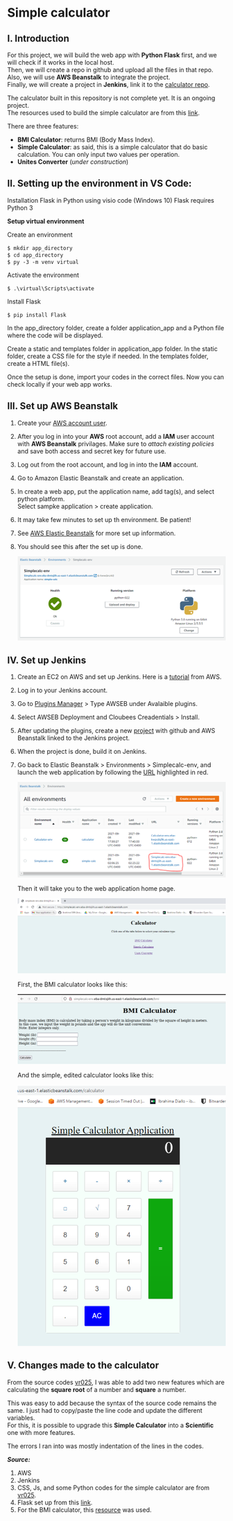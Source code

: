 # Simple calculator

## I. Introduction

For this project, we will build the web app with **Python Flask** first, and we will check if it works in the local host.<br/>
Then, we will create a repo in github and upload all the files in that repo.<br/>
Also, we will use **AWS Beanstalk** to integrate the project.<br/>
Finally, we will create a project in **Jenkins**, link it to the [calculator repo](https://github.com/ibrahima1289/calculator).

The calculator built in this repository is not complete yet. It is an ongoing project.<br/>
The resources used to build the simple calculator are from this [link](https://github.com/vr025/Calculator-Application-Using-Python-Flask).

There are three features:
* **BMI Calculator**: returns BMI (Body Mass Index).
* **Simple Calculator**: as said, this is a simple calculator that do basic calculation. You can only input two values per operation.
* **Unites Converter** (*under construction*)

## II. Setting up the environment in VS Code:

Installation Flask in Python using visio code (Windows 10)
Flask requires Python 3

**Setup virtual environment**

Create an environment
```
$ mkdir app_directory
$ cd app_directory
$ py -3 -m venv virtual
```
Activate the environment
```
$ .\virtual\Scripts\activate
```

Install Flask
```
$ pip install Flask
```

In the app_directory folder, create a folder application_app  and a Python file where the code will be displayed. 

Create a static and templates folder in application_app folder.
In the static folder, create a CSS file for the style if needed.
In the templates folder, create a HTML file(s). 

Once the setup is done, import your codes in the correct files.
Now you can check locally if your web app works.

## III. Set up AWS Beanstalk

1. Create your [AWS account user](https://docs.aws.amazon.com/rekognition/latest/dg/setting-up.html).
2. After you log in into your **AWS** root account, add a **IAM** user account with **AWS Beanstalk** privilages. Make sure to *attach existing policies* and save both access and secret key for future use. 
3. Log out from the root account, and log in into the **IAM** account.
4. Go to Amazon Elastic Beanstalk and create an application.
5. In create a web app, put the application name, add tag(s), and select python platform.</br>
   Select sampke application > create application.
6. It may take few minutes to set up th environment. Be patient!
7. See [AWS Elastic Beanstalk](https://docs.aws.amazon.com/elasticbeanstalk/latest/dg/GettingStarted.html) for more set up information.
8. You should see this after the set up is done.

   ![](/images/Deploy4-21.PNG)

## IV. Set up Jenkins

1. Create an EC2 on AWS and set up Jenkins. Here is a [tutorial](https://www.jenkins.io/doc/tutorials/tutorial-for-installing-jenkins-on-AWS/) from AWS.
2. Log in to your Jenkins account.
3. Go to [Plugins Manager](https://www.jenkins.io/doc/book/managing/plugins/) > Type AWSEB under Avalaible plugins.
4. Select AWSEB Deployment and Cloubees Creadentials > Install.
5. After updating the plugins, create a new [project](https://aws.amazon.com/blogs/devops/setting-up-a-ci-cd-pipeline-by-integrating-jenkins-with-aws-codebuild-and-aws-codedeploy/) with github and AWS Beanstalk linked to the Jenkins project.
6. When the project is done, build it on Jenkins.
7. Go back to Elastic Beanstalk > Environments > Simplecalc-env, and launch the web application by following the [URL](http://simplecalc-env.eba-dmtxjiih.us-east-1.elasticbeanstalk.com/) highlighted in red. 

   ![](/images/Deploy4-23.PNG)
   
   Then it will take you to the web application home page.
   
   ![](/images/Deploy4-22.PNG)
   
   First, the BMI calculator looks like this:
   
   ![](/images/Deploy4-24.PNG)
   
   And the simple, edited calculator looks like this:
   
   ![](/images/Deploy4-25.PNG)

## V. Changes made to the calculator

From the source codes [vr025](https://github.com/vr025/Calculator-Application-Using-Python-Flask), I was able to add two new features which are calculating the **square root** of a number and **square** a number.

This was easy to add because the syntax of the source code remains the same. I just had to copy/paste the line code and update the different variables.</br>
For this, it is possible to upgrade this **Simple Calculator** into a **Scientific** one with more features.

The errors I ran into was mostly indentation of the lines in the codes.


***Source:***
1. AWS
2. Jenkins
3. CSS, Js, and some Python codes for the simple calculator are from [vr025](https://github.com/vr025/Calculator-Application-Using-Python-Flask).
4. Flask set up from this [link](https://flask.palletsprojects.com/en/2.0.x/installation/).
2. For the BMI calculator, this [resource](https://www.youtube.com/watch?v=1k3cNPWVpcY) was used.

